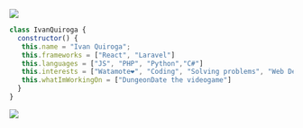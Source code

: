 <picture style="justify-end"><img src="https://media.tenor.com/xv4YcvjTsRoAAAAi/zzz.gif"></picture>

```javascript
class IvanQuiroga {
  constructor() {
   this.name = "Ivan Quiroga";
   this.frameworks = ["React", "Laravel"]
   this.languages = ["JS", "PHP", "Python","C#"]
   this.interests = ["Watamote❤️", "Coding", "Solving problems", "Web Development","CyberSecurity", "Game Development"]
   this.whatImWorkingOn = ["DungeonDate the videogame"]
  }
}

```

<picture><img src="https://media1.tenor.com/m/MPnfJyNHwj0AAAAd/tomoko-watamote.gif"></picture>

